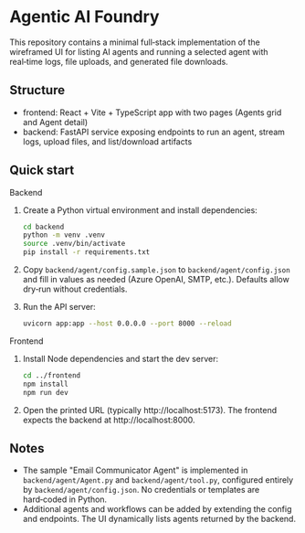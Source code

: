 Agentic AI Foundry
===================

This repository contains a minimal full‑stack implementation of the wireframed UI for listing AI agents and running a selected agent with real‑time logs, file uploads, and generated file downloads.

Structure
---------

- frontend: React + Vite + TypeScript app with two pages (Agents grid and Agent detail)
- backend: FastAPI service exposing endpoints to run an agent, stream logs, upload files, and list/download artifacts

Quick start
-----------

Backend

1. Create a Python virtual environment and install dependencies:

   ```bash
   cd backend
   python -m venv .venv
   source .venv/bin/activate
   pip install -r requirements.txt
   ```

2. Copy `backend/agent/config.sample.json` to `backend/agent/config.json` and fill in values as needed (Azure OpenAI, SMTP, etc.). Defaults allow dry‑run without credentials.

3. Run the API server:

   ```bash
   uvicorn app:app --host 0.0.0.0 --port 8000 --reload
   ```

Frontend

1. Install Node dependencies and start the dev server:

   ```bash
   cd ../frontend
   npm install
   npm run dev
   ```

2. Open the printed URL (typically http://localhost:5173). The frontend expects the backend at http://localhost:8000.

Notes
-----

- The sample "Email Communicator Agent" is implemented in `backend/agent/Agent.py` and `backend/agent/tool.py`, configured entirely by `backend/agent/config.json`. No credentials or templates are hard‑coded in Python.
- Additional agents and workflows can be added by extending the config and endpoints. The UI dynamically lists agents returned by the backend.


